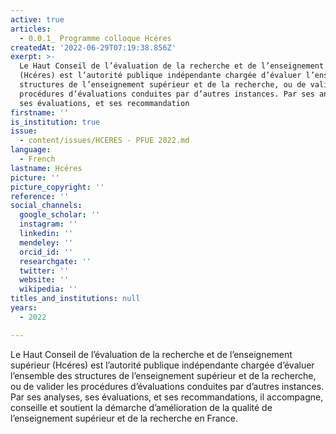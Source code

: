 ```yaml
---
active: true
articles:
  - 0.0.1_ Programme colloque Hcéres
createdAt: '2022-06-29T07:19:38.856Z'
exerpt: >-
  Le Haut Conseil de l’évaluation de la recherche et de l’enseignement supérieur
  (Hcéres) est l’autorité publique indépendante chargée d’évaluer l’ensemble des
  structures de l’enseignement supérieur et de la recherche, ou de valider les
  procédures d’évaluations conduites par d’autres instances. Par ses analyses,
  ses évaluations, et ses recommandation
firstname: ''
is_institution: true
issue:
  - content/issues/HCERES - PFUE 2022.md
language:
  - French
lastname: Hcéres
picture: ''
picture_copyright: ''
reference: ''
social_channels:
  google_scholar: ''
  instagram: ''
  linkedin: ''
  mendeley: ''
  orcid_id: ''
  researchgate: ''
  twitter: ''
  website: ''
  wikipedia: ''
titles_and_institutions: null
years:
  - 2022

---
```

Le Haut Conseil de l’évaluation de la recherche et de l’enseignement supérieur (Hcéres) est l’autorité publique indépendante chargée d’évaluer l’ensemble des structures de l’enseignement supérieur et de la recherche, ou de valider les procédures d’évaluations conduites par d’autres instances. Par ses analyses, ses évaluations, et ses recommandations, il accompagne, conseille et soutient la démarche d’amélioration de la qualité de l’enseignement supérieur et de la recherche en France.